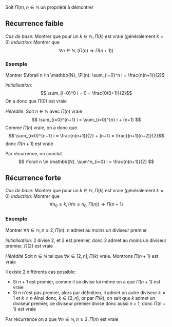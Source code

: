 Soit $\Pi(n), n \in \mathbb{N}$ un propriété à démontrer
## Récurrence faible

*Cas de base:* Montrer que pour un $k \in \mathbb{N}, \Pi(k)$ est vraie (généralement $k=0$)
*Induction:* Montrer que 
$$ \forall n \in \mathbb{N}, (\Pi(n) \Rightarrow \Pi(n+1)) $$
### Exemple
Montrer $\forall n \in \mathbb{N}, \Pi(n): \sum_{i=0}^n i = \frac{n(n+1)}{2}$

*Initialisation:*
$$ \sum_{i=0}^0 i = 0 = \frac{0(0+1)}{2}$$
On a donc que $\Pi(0)$ est vraie

*Hérédité:* Soit $n \in \mathbb{N}$ avec $\Pi(n)$ vraie
$$ \sum_{i=0}^{n+1} i = \sum_{i=0}^{n} i + (n+1) $$
Comme $\Pi(n)$ vraie, on a donc que
$$  \sum_{i=0}^{n+1} i = \frac{n(n+1)}{2} + (n+1)  = \frac{(n+1)(n+2)}{2}$$
donc $\Pi(n+1)$ est vraie

Par récurrence, on conclut
$$ \forall n \in \mathbb{N}, \sum^n_{i=0} i = \frac{n(n+1)}{2} $$


## Récurrence forte

*Cas de base:* Montrer que pour un $k \in \mathbb{N}, \Pi(k)$ est vraie (généralement $k=0$)
*Induction:* Montrer que
$$ \forall n_0 \geq k, (\forall n \leq n_0, \Pi(n)) \Rightarrow \Pi(n+1) $$
### Exemple
Montrer $\forall n \in \mathbb{N}, n \geq 2, \Pi(n):$ $n$ admet au moins un diviseur premier

*Initialisation:* 2 divise 2, et 2 est premier, donc 2 admet au moins un diviseur premier, $\Pi(2)$ est vraie

*Hérédité*
Soit $n \in \mathbb{N}$ tel que $\forall k \in [2, n], \Pi(k)$ vraie.
Montrons $\Pi(n+1)$ est vraie

Il existe 2 différents cas possible:
- Si $n+1$ est premier, comme il se divise lui même on a que $\Pi(n+1)$ est vraie
- Si $n$ n'est pas premier, alors par définition, il admet un autre diviseur $k \neq 1$ et $k \neq n$
	Ainsi donc, $k \in [2, n]$, or par $\Pi(k)$, on sait que $k$ admet un diviseur premier, ce diviseur premier divise donc aussi $n+1$, donc $\Pi(n+1)$ est vraie

Par récurrence on a que $\forall n \in \mathbb{N}, n \geq 2, \Pi(n)$ est vraie